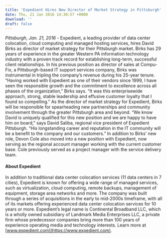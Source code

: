 ```yaml
---
title: 'Expedient Hires New Director of Market Strategy in Pittsburgh'
date: Thu, 21 Jan 2016 14:30:57 +0000
download: ''
draft: false
---
```


_Pittsburgh, Jan. 21, 2016_ - Expedient, a leading provider of data center colocation, cloud computing and managed hosting services, hires David Birks as director of market strategy for their Pittsburgh market. Birks has 29 years of experience in the greater Western PA information technology industry with a proven track record for establishing long-term, successful client relationships. In his previous position as director of sales at Compu-Fix, a Pittsburgh-based IT support services company, Birks was instrumental in tripling the company’s revenue during his 25-year tenure. “Having worked with Expedient as one of their vendors since 1999, I have seen the responsible growth and the commitment to excellence across all phases of the organization,” Birks says. “It was this enterprisewide approach, strong, stable leadership and effusive customer loyalty that I found so compelling.” As the director of market strategy for Expedient, Birks will be responsible for spearheading new partnerships and community involvement through the greater Pittsburgh area and beyond. “We know David is uniquely qualified for this new position and we are happy to have him on board,” says David Saliba, regional vice president of Expedient Pittsburgh. “His longstanding career and reputation in the IT community will be a benefit to the company and our customers.” In addition to Birks’ new role, Devon Cole also moved into a new position with Expedient, now serving as the regional account manager working with the current customer base. Cole previously served as a project manager with the service delivery team.

#### **About Expedient**

In addition to traditional data center colocation services (11 data centers in 7 cities), Expedient is known for offering a wide range of managed services, such as virtualization, cloud computing, remote backups, management of equipment, storage area networks and more. The company was built through a series of acquisitions in the early to mid-2000s timeframe, with all of its markets offering experienced data center colocation services for 10 years or more. Expedient’s legal name is Continental Broadband LLC, which is a wholly owned subsidiary of Landmark Media Enterprises LLC, a private firm whose predecessor companies bring more than 100 years of experience operating media and technology interests. Learn more at [www.expedient.com](https://www.expedient.com).